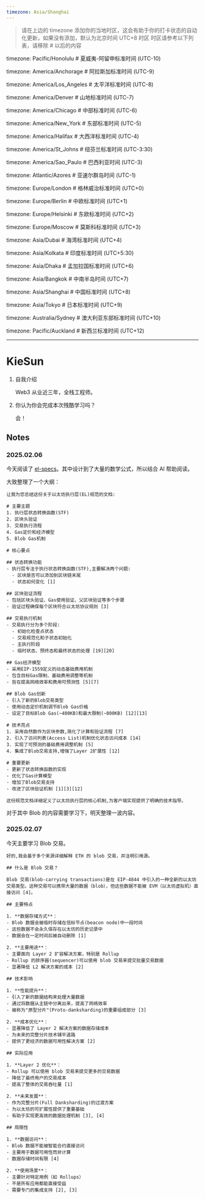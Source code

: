 ```yaml
---
timezone: Asia/Shanghai
---
```


> 请在上边的 timezone 添加你的当地时区，这会有助于你的打卡状态的自动化更新，如果没有添加，默认为北京时间 UTC+8 时区
> 时区请参考以下列表，请移除 # 以后的内容

timezone: Pacific/Honolulu # 夏威夷-阿留申标准时间 (UTC-10)

timezone: America/Anchorage # 阿拉斯加标准时间 (UTC-9)

timezone: America/Los_Angeles # 太平洋标准时间 (UTC-8)

timezone: America/Denver # 山地标准时间 (UTC-7)

timezone: America/Chicago # 中部标准时间 (UTC-6)

timezone: America/New_York # 东部标准时间 (UTC-5)

timezone: America/Halifax # 大西洋标准时间 (UTC-4)

timezone: America/St_Johns # 纽芬兰标准时间 (UTC-3:30)

timezone: America/Sao_Paulo # 巴西利亚时间 (UTC-3)

timezone: Atlantic/Azores # 亚速尔群岛时间 (UTC-1)

timezone: Europe/London # 格林威治标准时间 (UTC+0)

timezone: Europe/Berlin # 中欧标准时间 (UTC+1)

timezone: Europe/Helsinki # 东欧标准时间 (UTC+2)

timezone: Europe/Moscow # 莫斯科标准时间 (UTC+3)

timezone: Asia/Dubai # 海湾标准时间 (UTC+4)

timezone: Asia/Kolkata # 印度标准时间 (UTC+5:30)

timezone: Asia/Dhaka # 孟加拉国标准时间 (UTC+6)

timezone: Asia/Bangkok # 中南半岛时间 (UTC+7)

timezone: Asia/Shanghai # 中国标准时间 (UTC+8)

timezone: Asia/Tokyo # 日本标准时间 (UTC+9)

timezone: Australia/Sydney # 澳大利亚东部标准时间 (UTC+10)

timezone: Pacific/Auckland # 新西兰标准时间 (UTC+12)

---

# KieSun

1. 自我介绍

    Web3 从业近三年，全栈工程师。

2. 你认为你会完成本次残酷学习吗？

    会！

## Notes

<!-- Content_START -->

### 2025.02.06

今天阅读了 [el-specs](https://epf.wiki/#/wiki/EL/el-specs)。其中设计到了大量的数学公式，所以结合 AI 帮助阅读。

大致整理了一个大纲：

```
让我为您总结这份关于以太坊执行层(EL)规范的文档:

# 主要主题
1. 执行层状态转换函数(STF)
2. 区块头验证
3. 交易执行流程
4. Gas定价和经济模型
5. Blob Gas机制

# 核心要点

## 状态转换功能
- 执行层专注于执行状态转换函数(STF),主要解决两个问题:
  - 区块是否可以添加到区块链末尾
  - 状态如何变化 [1]

## 区块验证流程
- 包括区块头验证、Gas使用验证、父区块验证等多个步骤
- 验证过程确保每个区块符合以太坊协议规则 [3]

## 交易执行机制
- 交易执行分为多个阶段:
  - 初始化检查点状态
  - 交易规范化和子状态初始化
  - 主执行阶段
  - 临时状态、预终态和最终状态的处理 [19][20]

## Gas经济模型
- 采用EIP-1559定义的动态基础费用机制
- 包含目标Gas限制、基础费用调整等机制
- 旨在提高网络效率和费用可预测性 [5][7]

## Blob Gas创新
- 引入了新的Blob交易类型
- 使用动态定价机制调节Blob Gas价格
- 设定了目标Blob Gas(~400KB)和最大限制(~800KB) [12][13]

# 技术亮点
1. 采用自然数作为区块参数,简化了计算和验证流程 [7]
2. 引入了访问列表(Access List)机制优化状态访问成本 [14]
3. 实现了可预测的基础费用调整机制 [5]
4. 集成了Blob交易支持,增强了Layer 2扩展性 [12]

# 重要更新
- 更新了状态转换函数的实现
- 优化了Gas计算模型
- 增加了Blob交易支持
- 改进了区块验证机制 [1][3][12]

这份规范文档详细定义了以太坊执行层的核心机制,为客户端实现提供了明确的技术指导。
```

对于其中 Blob 的内容需要学习下，明天整理一波内容。

### 2025.02.07

今天主要学习 Blob 交易。

```
好的,我会基于多个来源详细解释 ETH 的 blob 交易，并注明引用源。

## 什么是 Blob 交易？

Blob 交易(blob-carrying transactions)是在 EIP-4844 中引入的一种全新的以太坊交易类型。这种交易可以携带大量的数据（blob），但这些数据不能被 EVM（以太坊虚拟机）直接访问 [4]。

## 主要特点

1. **数据存储方式**：
- Blob 数据会被临时存储在信标节点(beacon node)中一段时间
- 这些数据不会永久保存在以太坊的历史记录中
- 数据会在一定时间后被自动删除 [1]

2. **主要用途**：
- 主要面向 Layer 2 扩容解决方案，特别是 Rollup
- Rollup 的排序器(sequencer)可以使用 blob 交易来提交批量交易数据
- 显著降低 L2 解决方案的成本 [2]

## 技术影响

1. **性能提升**：
- 引入了新的数据结构来处理大量数据
- 通过将数据从主链中分离出来，提高了网络效率
- 被称为"原型分片"(Proto-danksharding)的重要组成部分 [3]

2. **成本优化**：
- 显著降低了 Layer 2 解决方案的数据存储成本
- 为未来的完整分片技术铺平道路
- 提供了更经济的数据可用性解决方案 [2]

## 实际应用

1. **Layer 2 优化**：
- Rollup 可以使用 blob 交易来提交更多的交易数据
- 降低了最终用户的交易成本
- 提高了整体的交易吞吐量 [1]

2. **未来发展**：
- 作为完整分片(Full Danksharding)的过渡方案
- 为以太坊的可扩展性提供了重要基础
- 有助于实现更高效的数据处理机制 [3], [4]

## 局限性

1. **数据访问**：
- Blob 数据不能被智能合约直接访问
- 主要用于数据可用性而非计算
- 数据存储时间有限 [4]

2. **使用场景**：
- 主要针对特定用例（如 Rollups）
- 不是所有应用都能直接受益
- 需要专门的集成支持 [2], [3]
```

<!-- Content_END -->
